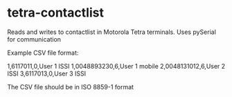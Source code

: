 # tetra-contactlist

Reads and writes to contactlist in Motorola Tetra terminals. Uses pySerial for communication

Example CSV file format:

1,6117011,0,User 1 ISSI
1,0048893230,6,User 1 mobile
2,0048131012,6,User 2 ISSI
3,6117013,0,User 3 ISSI

The CSV file should be in ISO 8859-1 format

